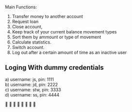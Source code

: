 Main Functions:

 1. Transfer money to another account
 2. Request loan
 3. Close account, 
 4. Keep track of your current balance movement types
 5. Sort them by ammount or type of movement
 6. Calculate statistics. 
 7. Switch account. 
 8. Log out after a certain amount of time as an inactive user

Loging With dummy credentials
------------------------------
a) username: js, pin: 1111<br>
b) username: jd, pin: 2222<br>
c) username: stw, pin: 3333<br>
d) username: ss, pin: 4444

🥇  🥇  🥇  🥇 🥇 🥇  🥇 🥇
